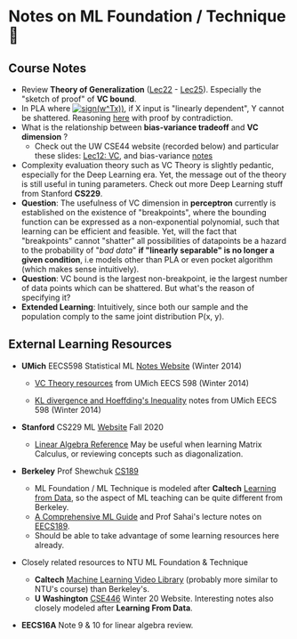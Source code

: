 # Notes on ML Foundation / Technique :rocket: 

## Course Notes

- Review **Theory of Generalization**   ([Lec22](https://www.youtube.com/watch?v=rUFqB5Z3YHQ&list=PLXVfgk9fNX2I7tB6oIINGBmW50rrmFTqf&index=22) - [Lec25](https://www.youtube.com/watch?v=rUFqB5Z3YHQ&list=PLXVfgk9fNX2I7tB6oIINGBmW50rrmFTqf&index=22)). Especially the "sketch of proof" of **VC bound**.
- In PLA where <a href="https://www.codecogs.com/eqnedit.php?latex=\inline&space;sign(w^Tx))" target="_blank"><img src="https://latex.codecogs.com/gif.latex?\inline&space;sign(w^Tx))" title="sign(w^Tx))" /></a>, if X input is "linearly dependent", Y cannot be shattered. Reasoning [here](https://youtu.be/9kra9i6jS1g?t=4440) with proof by contradiction. 
- What is the relationship between **bias-variance tradeoff** and **VC dimension** ? 
    - Check out the UW CSE44 website (recorded below) and particular these slides: [Lec12: VC](https://courses.cs.washington.edu/courses/cse446/20wi/Lecture12/12_VC.pdf), and bias-variance [notes](https://courses.cs.washington.edu/courses/cse446/20wi/Section4/section4.pdf)
- Complexity evaluation theory such as VC Theory is slightly pedantic, especially for the Deep Learning era. Yet, the message out of the theory is still useful in tuning parameters. Check out more Deep Learning stuff from Stanford **CS229**.
- **Question**: The usefulness of VC dimension in **perceptron** currently is established on the existence of "breakpoints", where the bounding function can be expressed as a non-exponential polynomial, such that learning can be efficient and feasible. Yet, will the fact that "breakpoints" cannot "shatter" all possibilities of datapoints be a hazard to the probability of "*bad data*" **if "linearly separable" is no longer a given condition**, i.e models other than PLA or even pocket algorithm (which makes sense intuitively).
- **Question**: VC bound is the largest non-breakpoint, ie the largest number of data points which can be shattered. But what's the reason of specifying it?
- **Extended Learning**: Intuitively, since both our sample and the population comply to the same joint distribution P(x, y).

## External Learning Resources
- **UMich** EECS598 Statistical ML [Notes Website](https://web.eecs.umich.edu/~cscott/past_courses/eecs598w14/index.html) (Winter 2014)
    - [VC Theory resources](https://web.eecs.umich.edu/~cscott/past_courses/eecs598w14/notes/05_vc_theory.pdf) from UMich EECS 598 (Winter 2014)

    - [KL divergence and Hoeffding's Inequality](https://web.eecs.umich.edu/~cscott/past_courses/eecs598w14/notes/03_hoeffding.pdf) notes from UMich EECS 598 (Winter 2014)

- **Stanford** CS229 ML [Website](http://cs229.stanford.edu/syllabus-fall2020.html) Fall 2020
    - [Linear Algebra Reference](http://cs229.stanford.edu/notes2020fall/notes2020fall/linalg2.pdf)
    May be useful when learning Matrix Calculus, or reviewing concepts such as diagonalization.
- **Berkeley** Prof Shewchuk [CS189](https://people.eecs.berkeley.edu/~jrs/189/)
    - ML Foundation / ML Technique is modeled after **Caltech** [Learning from Data](https://work.caltech.edu/telecourse), so the aspect of ML teaching can be quite different from Berkeley.
    - [A Comprehensive ML Guide](http://snasiriany.me/files/ml-book.pdf) and Prof Sahai's lecture notes on [EECS189](https://www.eecs189.org).
    - Should be able to take advantage of some learning resources here already.
- Closely related resources to NTU ML Foundation & Technique
    - **Caltech** [Machine Learning Video Library](https://work.caltech.edu/library/index.html) (probably more similar to NTU's course) than Berkeley's.
    - **U Washington** [CSE446](https://courses.cs.washington.edu/courses/cse446/20wi/) Winter 20 Website. Interesting notes also closely modeled after **Learning From Data**.
- **EECS16A** Note 9 & 10 for linear algebra review.
